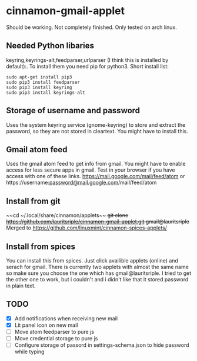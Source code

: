 # cinnamon-gmail-applet
Should be working. Not completely finished. Only tested on arch linux.

## Needed Python libaries
keyring,keyrings-alt,feedparser,urlparser (I think this is installed by default):.
To install them you need pip for python3. Short install list:
```
sudo apt-get install pip3
sudo pip3 install feedparser
sudo pip3 install keyring
sudo pip3 install keyrings-alt
```
## Storage of username and password
Uses the system keyring service (gnome-keyring) to store and extract the password, so they are not stored in cleartext. You might have to install this.

## Gmail atom feed
Uses the gmail atom feed to get info from gmail. You might have to enable access for less secure apps in gmail. Test in your browser if you have access with one of these links. https://mail.google.com/mail/feed/atom or https://username:password@mail.google.com/mail/feed/atom

## Install from git
~~cd ~/.local/share/cinnamon/applets~~
~~git clone https://github.com/lauritsriple/cinnamon-gmail-applet.git gmail@lauritsriple~~
Merged to https://github.com/linuxmint/cinnamon-spices-applets/

## Install from spices
You can install this from spices. Just click availible applets (online) and serach for gmail. There is currently two applets with almost the same name so make sure you choose the one which has gmail@lauritsriple. I tried to get the other one to work, but i couldn't and i didn't like that it stored password in plain text.

## TODO
- [X] Add notifications when receiving new mail
- [X] Lit panel icon on new mail
- [ ] Move atom feedparser to pure js
- [ ] Move credential storage to pure js
- [ ] Configure storage of passord in settings-schema.json to hide password while typing
